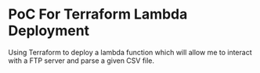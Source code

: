 # PoC For Terraform Lambda Deployment

Using Terraform to deploy a lambda function which will allow me to interact with
a FTP server and parse a given CSV file.